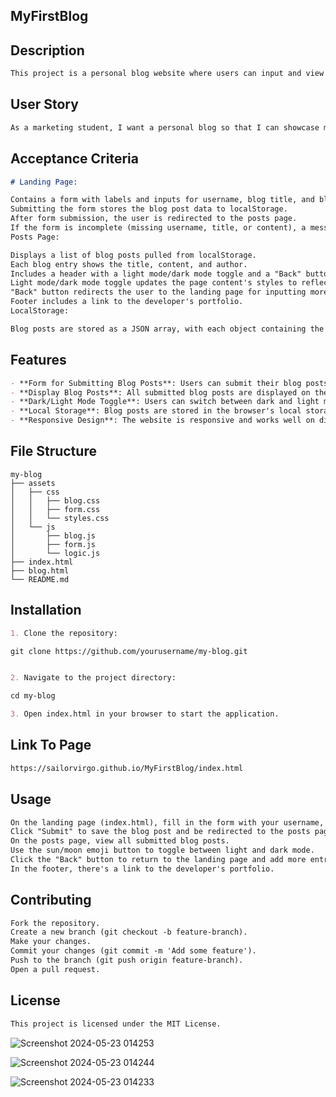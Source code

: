 ## MyFirstBlog


## Description

```md
This project is a personal blog website where users can input and view blog posts. The website includes a landing page with a form for creating new posts and a posts page for viewing all the blog entries. Users can also switch between light and dark mode.
```

## User Story

```md
As a marketing student, I want a personal blog so that I can showcase my thoughts and experiences.
```

## Acceptance Criteria

```md
# Landing Page:

Contains a form with labels and inputs for username, blog title, and blog content.
Submitting the form stores the blog post data to localStorage.
After form submission, the user is redirected to the posts page.
If the form is incomplete (missing username, title, or content), a message prompts the user to complete the form.
Posts Page:

Displays a list of blog posts pulled from localStorage.
Each blog entry shows the title, content, and author.
Includes a header with a light mode/dark mode toggle and a "Back" button.
Light mode/dark mode toggle updates the page content's styles to reflect the selection.
"Back" button redirects the user to the landing page for inputting more blog entries.
Footer includes a link to the developer's portfolio.
LocalStorage:

Blog posts are stored as a JSON array, with each object containing the author's username, post title, and post content.
```

## Features
``` md
- **Form for Submitting Blog Posts**: Users can submit their blog posts including their username, the title of the post, and the content.
- **Display Blog Posts**: All submitted blog posts are displayed on the blog page.
- **Dark/Light Mode Toggle**: Users can switch between dark and light mode for better readability.
- **Local Storage**: Blog posts are stored in the browser's local storage, allowing users to view their posts even after refreshing the page.
- **Responsive Design**: The website is responsive and works well on different screen sizes.
```

## File Structure
```plaintext
my-blog
├── assets
│   ├── css
│   │   ├── blog.css
│   │   ├── form.css
│   │   └── styles.css
│   └── js
│       ├── blog.js
│       ├── form.js
│       └── logic.js
├── index.html
├── blog.html
└── README.md
```

## Installation

```md
1. Clone the repository:

git clone https://github.com/yourusername/my-blog.git


2. Navigate to the project directory:

cd my-blog

3. Open index.html in your browser to start the application.
```

## Link To Page

```md
https://sailorvirgo.github.io/MyFirstBlog/index.html
```

## Usage

```md
On the landing page (index.html), fill in the form with your username, blog title, and content.
Click "Submit" to save the blog post and be redirected to the posts page (blog.html).
On the posts page, view all submitted blog posts.
Use the sun/moon emoji button to toggle between light and dark mode.
Click the "Back" button to return to the landing page and add more entries.
In the footer, there's a link to the developer's portfolio.
```

## Contributing

```md
Fork the repository.
Create a new branch (git checkout -b feature-branch).
Make your changes.
Commit your changes (git commit -m 'Add some feature').
Push to the branch (git push origin feature-branch).
Open a pull request.
```

## License

```md
This project is licensed under the MIT License.
```




![Screenshot 2024-05-23 014253](https://github.com/SailorVirgo/MyFirstBlog/assets/153470839/2b6baf7b-f660-441c-9167-e6aae14948ac)


![Screenshot 2024-05-23 014244](https://github.com/SailorVirgo/MyFirstBlog/assets/153470839/79f3e2ad-1fa1-42b4-9b1a-5072ea608c0d)


![Screenshot 2024-05-23 014233](https://github.com/SailorVirgo/MyFirstBlog/assets/153470839/1b5ab09f-e2c6-4995-ad25-89cfe5e0d0a1)



